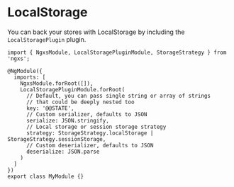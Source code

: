 # LocalStorage

You can back your stores with LocalStorage by including the `LocalStoragePlugin` plugin.

```TS
import { NgxsModule, LocalStoragePluginModule, StorageStrategy } from 'ngxs';

@NgModule({
  imports: [
    NgxsModule.forRoot([]),
    LocalStoragePluginModule.forRoot(
      // Default, you can pass single string or array of strings
      // that could be deeply nested too
      key: '@@STATE',
      // Custom serializer, defaults to JSON
      serialize: JSON.stringify,
      // Local storage or session storage strategy
      strategy: StorageStrategy.localStorage |  StorageStrategy.sessionStorage,
      // Custom deserializer, defaults to JSON
      deserialize: JSON.parse
    )
  ]
})
export class MyModule {}
```
